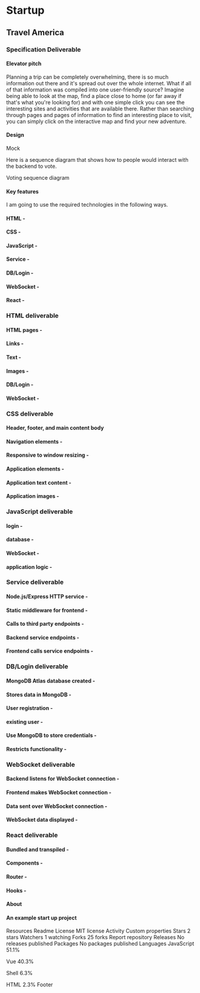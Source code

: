 # Startup

## Travel America

### Specification Deliverable

#### Elevator pitch
  Planning a trip can be completely overwhelming, there is so much information out there and it's spread out over the whole internet. What if all of that information was compiled into one user-friendly source? Imagine being able to look at the map, find a place close to home (or far away if that's what you're looking for) and with one simple click you can see the interesting sites and activities that are available there. Rather than searching through pages and pages of information to find an interesting place to visit, you can simply click on the interactive map and find your new adventure. 

#### Design
Mock

Here is a sequence diagram that shows how to people would interact with the backend to vote.

Voting sequence diagram

#### Key features

I am going to use the required technologies in the following ways.

#### HTML - 
#### CSS - 
#### JavaScript - 
#### Service - 
#### DB/Login - 
#### WebSocket - 
#### React - 
### HTML deliverable

#### HTML pages - 
#### Links - 
#### Text - 
#### Images - 
#### DB/Login - 
#### WebSocket - 
### CSS deliverable

#### Header, footer, and main content body
#### Navigation elements - 
#### Responsive to window resizing - 
#### Application elements - 
#### Application text content - 
#### Application images - 
### JavaScript deliverable

#### login - 
#### database - 
#### WebSocket - 
#### application logic - 
### Service deliverable

#### Node.js/Express HTTP service - 
#### Static middleware for frontend - 
#### Calls to third party endpoints - 
#### Backend service endpoints - 
#### Frontend calls service endpoints - 
### DB/Login deliverable

#### MongoDB Atlas database created - 
#### Stores data in MongoDB - 
#### User registration - 
#### existing user - 
#### Use MongoDB to store credentials - 
#### Restricts functionality - 
### WebSocket deliverable

#### Backend listens for WebSocket connection - 
#### Frontend makes WebSocket connection - 
#### Data sent over WebSocket connection - 
#### WebSocket data displayed - 
### React deliverable

#### Bundled and transpiled - 
#### Components - 
#### Router - 
#### Hooks - 
#### About
#### An example start up project

Resources
 Readme
License
 MIT license
 Activity
 Custom properties
Stars
 2 stars
Watchers
 1 watching
Forks
 25 forks
Report repository
Releases
No releases published
Packages
No packages published
Languages
JavaScript
51.1%
 
Vue
40.3%
 
Shell
6.3%
 
HTML
2.3%
Footer
